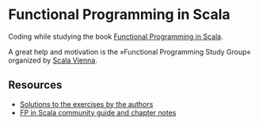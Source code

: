 Functional Programming in Scala
===============================
Coding while studying the book [Functional Programming in Scala](http://www.manning.com/bjarnason/).

A great help and motivation is the »Functional Programming Study Group« organized by [Scala Vienna](http://www.scala-vienna.org).
 
## Resources
- [Solutions to the exercises by the authors](https://github.com/fpinscala/fpinscala)
- [FP in Scala community guide and chapter notes](https://github.com/fpinscala/fpinscala/wiki)

 
